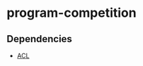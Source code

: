 # program-competition

## Dependencies
- [ACL](https://atcoder.github.io/ac-library/master/document_ja/)

